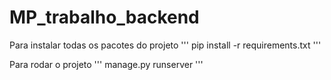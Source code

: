 # MP_trabalho_backend

Para instalar todas os pacotes do projeto
'''
pip install -r requirements.txt
'''

Para rodar o projeto
'''
manage.py runserver
'''
